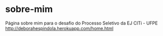 # sobre-mim
Página sobre mim para o desafio do Processo Seletivo da EJ CITi - UFPE
http://deborahespindola.herokuapp.com/home.html
